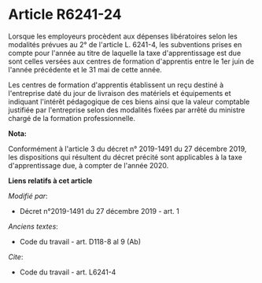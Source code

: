 # Article R6241-24

Lorsque les employeurs procèdent aux dépenses libératoires selon les modalités prévues au 2° de l'article L. 6241-4, les
subventions prises en compte pour l'année au titre de laquelle la taxe d'apprentissage est due sont celles versées aux
centres de formation d'apprentis entre le 1er juin de l'année précédente et le 31 mai de cette année. 

Les centres de formation d'apprentis établissent un reçu destiné à l'entreprise daté du jour de livraison des matériels et
équipements et indiquant l'intérêt pédagogique de ces biens ainsi que la valeur comptable justifiée par l'entreprise selon
des modalités fixées par arrêté du ministre chargé de la formation professionnelle.

**Nota:**

Conformément à l'article 3 du décret n° 2019-1491 du 27 décembre 2019, les dispositions qui résultent du décret précité sont
applicables à la taxe d'apprentissage due, à compter de l'année 2020.

**Liens relatifs à cet article**

_Modifié par_:

  - Décret n°2019-1491 du 27 décembre 2019 - art. 1

_Anciens textes_:

  - Code du travail - art. D118-8 al 9 (Ab)

_Cite_:

  - Code du travail - art. L6241-4
